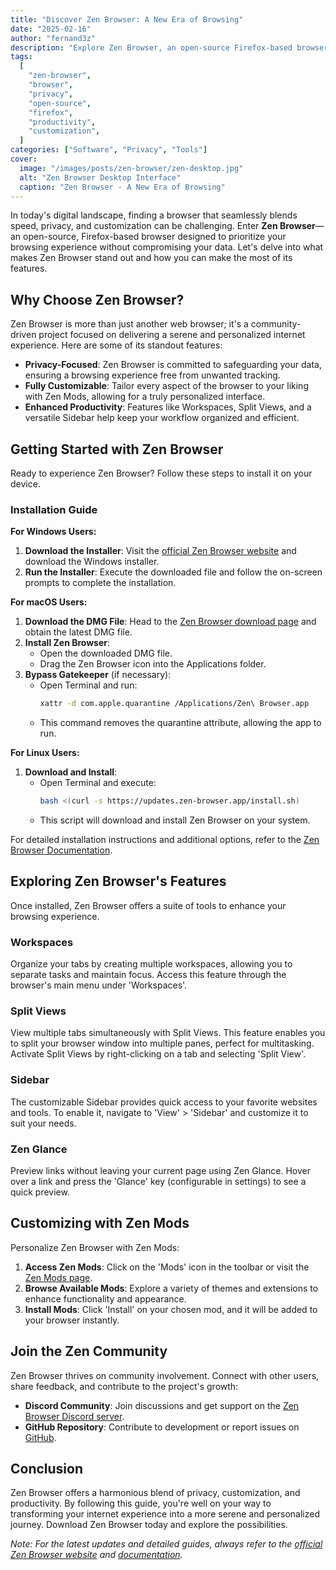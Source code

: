 ```yaml
---
title: "Discover Zen Browser: A New Era of Browsing"
date: "2025-02-16"
author: "fernand3z"
description: "Explore Zen Browser, an open-source Firefox-based browser that prioritizes privacy, customization, and productivity."
tags:
  [
    "zen-browser",
    "browser",
    "privacy",
    "open-source",
    "firefox",
    "productivity",
    "customization",
  ]
categories: ["Software", "Privacy", "Tools"]
cover:
  image: "/images/posts/zen-browser/zen-desktop.jpg"
  alt: "Zen Browser Desktop Interface"
  caption: "Zen Browser - A New Era of Browsing"
---
```


In today's digital landscape, finding a browser that seamlessly blends speed, privacy, and customization can be challenging. Enter **Zen Browser**—an open-source, Firefox-based browser designed to prioritize your browsing experience without compromising your data. Let's delve into what makes Zen Browser stand out and how you can make the most of its features.

## Why Choose Zen Browser?

Zen Browser is more than just another web browser; it's a community-driven project focused on delivering a serene and personalized internet experience. Here are some of its standout features:

- **Privacy-Focused**: Zen Browser is committed to safeguarding your data, ensuring a browsing experience free from unwanted tracking.
- **Fully Customizable**: Tailor every aspect of the browser to your liking with Zen Mods, allowing for a truly personalized interface.
- **Enhanced Productivity**: Features like Workspaces, Split Views, and a versatile Sidebar help keep your workflow organized and efficient.

## Getting Started with Zen Browser

Ready to experience Zen Browser? Follow these steps to install it on your device.

### Installation Guide

**For Windows Users:**

1. **Download the Installer**: Visit the [official Zen Browser website](https://zen-browser.app) and download the Windows installer.
2. **Run the Installer**: Execute the downloaded file and follow the on-screen prompts to complete the installation.

**For macOS Users:**

1. **Download the DMG File**: Head to the [Zen Browser download page](https://zen-browser.app) and obtain the latest DMG file.
2. **Install Zen Browser**:
   - Open the downloaded DMG file.
   - Drag the Zen Browser icon into the Applications folder.
3. **Bypass Gatekeeper** (if necessary):
   - Open Terminal and run:
     ```bash
     xattr -d com.apple.quarantine /Applications/Zen\ Browser.app
     ```
   - This command removes the quarantine attribute, allowing the app to run.

**For Linux Users:**

1. **Download and Install**:
   - Open Terminal and execute:
     ```bash
     bash <(curl -s https://updates.zen-browser.app/install.sh)
     ```
   - This script will download and install Zen Browser on your system.

For detailed installation instructions and additional options, refer to the [Zen Browser Documentation](https://docs.zen-browser.app/guides/downloads).

## Exploring Zen Browser's Features

Once installed, Zen Browser offers a suite of tools to enhance your browsing experience.

### Workspaces

Organize your tabs by creating multiple workspaces, allowing you to separate tasks and maintain focus. Access this feature through the browser's main menu under 'Workspaces'.

### Split Views

View multiple tabs simultaneously with Split Views. This feature enables you to split your browser window into multiple panes, perfect for multitasking. Activate Split Views by right-clicking on a tab and selecting 'Split View'.

### Sidebar

The customizable Sidebar provides quick access to your favorite websites and tools. To enable it, navigate to 'View' > 'Sidebar' and customize it to suit your needs.

### Zen Glance

Preview links without leaving your current page using Zen Glance. Hover over a link and press the 'Glance' key (configurable in settings) to see a quick preview.

## Customizing with Zen Mods

Personalize Zen Browser with Zen Mods:

1. **Access Zen Mods**: Click on the 'Mods' icon in the toolbar or visit the [Zen Mods page](https://zen-browser.app/mods).
2. **Browse Available Mods**: Explore a variety of themes and extensions to enhance functionality and appearance.
3. **Install Mods**: Click 'Install' on your chosen mod, and it will be added to your browser instantly.

## Join the Zen Community

Zen Browser thrives on community involvement. Connect with other users, share feedback, and contribute to the project's growth:

- **Discord Community**: Join discussions and get support on the [Zen Browser Discord server](https://discord.gg/zen-browser).
- **GitHub Repository**: Contribute to development or report issues on [GitHub](https://github.com/zen-browser/desktop).

## Conclusion

Zen Browser offers a harmonious blend of privacy, customization, and productivity. By following this guide, you're well on your way to transforming your internet experience into a more serene and personalized journey. Download Zen Browser today and explore the possibilities.

*Note: For the latest updates and detailed guides, always refer to the [official Zen Browser website](https://zen-browser.app) and [documentation](https://docs.zen-browser.app/).* 